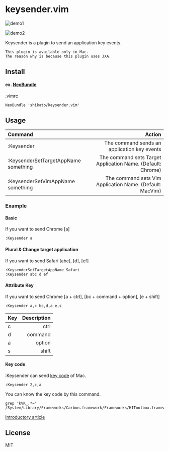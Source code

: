 # keysender.vim
![demo1](https://qiita-image-store.s3.amazonaws.com/0/47437/2ab5c30c-ec0a-61a8-7174-24a9bd983b8d.gif) 

![demo2](https://qiita-image-store.s3.amazonaws.com/0/47437/786ff3ab-5b09-9169-2653-7619043a4196.gif)

Keysender is a plugin to send an application key events.

``` 
This plugin is available only in Mac.
The reason why is because this plugin uses JXA.
```

## Install
#### ex. [NeoBundle](https://github.com/Shougo/neobundle.vim)
.vimrc
```
NeoBundle 'shikato/keysender.vim'
```

## Usage
| Command | Action |
|:-----------|------------:|
| :Keysender |The command sends an application key events|
| :KeysenderSetTargetAppName something |The command sets Target Application Name. (Default: Chrome)|
| :KeysenderSetVimAppName something |The command sets Vim Application Name. (Default: MacVim)|

### Example

#### Basic
If you want to send Chrome [a]
```
:Keysender a
```
#### Plural & Change target application
If you want to send Safari [abc], [d], [ef] 
```
:KeysenderSetTargetAppName Safari
:Keysender abc d ef
```
#### Attribute Key
If you want to send Chrome [a + ctrl], [bc + command + option], [e + shift] 
```
:Keysender a,c bc,d,a e,s
```

| Key | Description |
|:-----------|------------:|
| c|ctrl |
| d |command |
| a |option |
| s |shift |

#### Key code
:Keysender can send [key code](http://hyslog.com/blog/2012/06/25/569) of Mac.
```
:Keysender 2,c,a
```
You can know the key code by this command.
```
grep 'kVK_.*=' /System/Library/Frameworks/Carbon.framework/Frameworks/HIToolbox.framework/Headers/Events.h
```

[Introductory article](http://qiita.com/shikato/items/2e8af1330e3ac8949279)

## License
MIT
